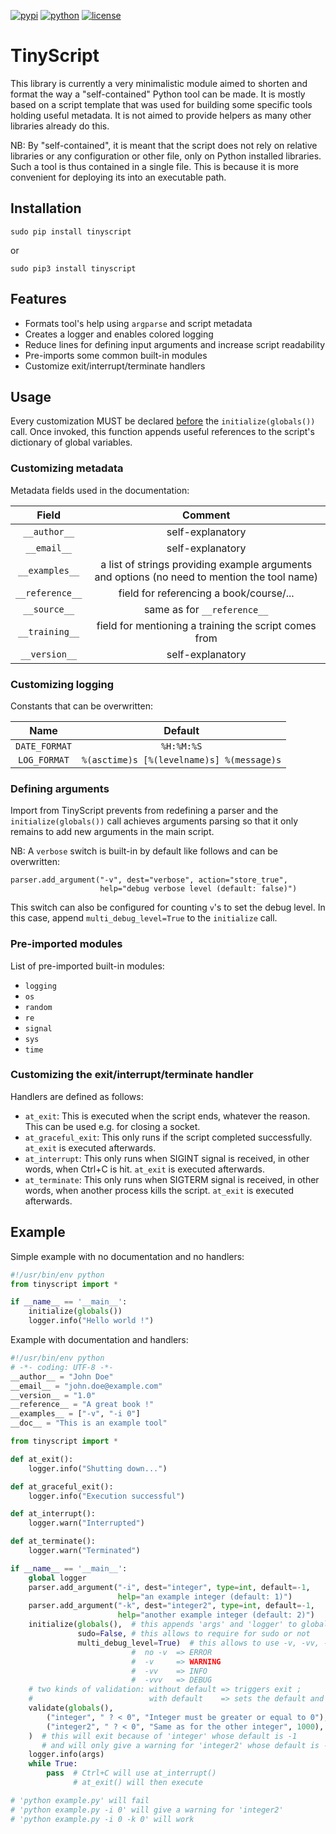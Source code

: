 [![pypi](https://img.shields.io/pypi/v/tinyscript.svg)](https://pypi.python.org/pypi/tinyscript/)
[![python](https://img.shields.io/pypi/pyversions/tinyscript.svg)](https://pypi.python.org/pypi/tinyscript/)
[![license](https://img.shields.io/pypi/l/tinyscript.svg)](https://pypi.python.org/pypi/tinyscript/)

# TinyScript

This library is currently a very minimalistic module aimed to shorten and format the way a "self-contained" Python tool can be made. It is mostly based on a script template that was used for building some specific tools holding useful metadata. It is not aimed to provide helpers as many other libraries already do this.

NB: By "self-contained", it is meant that the script does not rely on relative libraries or any configuration or other file, only on Python installed libraries. Such a tool is thus contained in a single file. This is because it is more convenient for deploying its into an executable path.

## Installation

```
sudo pip install tinyscript
```

or

```
sudo pip3 install tinyscript
```


## Features

- Formats tool's help using ```argparse``` and script metadata
- Creates a logger and enables colored logging
- Reduce lines for defining input arguments and increase script readability
- Pre-imports some common built-in modules
- Customize exit/interrupt/terminate handlers


## Usage

Every customization MUST be declared <u>before</u> the ```initialize(globals())``` call. Once invoked, this function appends useful references to the script's dictionary of global variables.

### Customizing metadata

Metadata fields used in the documentation:

**Field** | **Comment**
:---: | :---:
```__author__``` | self-explanatory
```__email__``` | self-explanatory
```__examples__``` | a list of strings providing example arguments and options (no need to mention the tool name)
```__reference__``` | field for referencing a book/course/...
```__source__``` | same as for ```__reference__```
```__training__``` | field for mentioning a training the script comes from
```__version__``` | self-explanatory


### Customizing logging

Constants that can be overwritten:

**Name** | **Default**
:---: | :---:
```DATE_FORMAT``` | ```%H:%M:%S```
```LOG_FORMAT``` | ```%(asctime)s [%(levelname)s] %(message)s```


### Defining arguments

Import from TinyScript prevents from redefining a parser and the ```initialize(globals())``` call achieves arguments parsing so that it only remains to add new arguments in the main script.

NB: A ```verbose``` switch is built-in by default like follows and can be overwritten:

```
parser.add_argument("-v", dest="verbose", action="store_true",
                    help="debug verbose level (default: false)")
```

This switch can also be configured for counting `v`'s to set the debug level. In this case, append `multi_debug_level=True` to the `initialize` call.


### Pre-imported modules

List of pre-imported built-in modules:
- ```logging```
- ```os```
- ```random```
- ```re```
- ```signal```
- ```sys```
- ```time```


### Customizing the exit/interrupt/terminate handler

Handlers are defined as follows:

- `at_exit`: This is executed when the script ends, whatever the reason. This can be used e.g. for closing a socket.
- `at_graceful_exit`: This only runs if the script completed successfully. `at_exit` is executed afterwards.
- `at_interrupt`: This only runs when SIGINT signal is received, in other words, when Ctrl+C is hit. `at_exit` is executed afterwards.
- `at_terminate`: This only runs when SIGTERM signal is received, in other words, when another process kills the script. `at_exit` is executed afterwards.


## Example

Simple example with no documentation and no handlers:

```py
#!/usr/bin/env python
from tinyscript import *

if __name__ == '__main__':
    initialize(globals())
    logger.info("Hello world !")
```

Example with documentation and handlers:

```py
#!/usr/bin/env python
# -*- coding: UTF-8 -*-
__author__ = "John Doe"
__email__ = "john.doe@example.com"
__version__ = "1.0"
__reference__ = "A great book !"
__examples__ = ["-v", "-i 0"]
__doc__ = "This is an example tool"

from tinyscript import *

def at_exit():
    logger.info("Shutting down...")

def at_graceful_exit():
    logger.info("Execution successful")

def at_interrupt():
    logger.warn("Interrupted")

def at_terminate():
    logger.warn("Terminated")

if __name__ == '__main__':
    global logger
    parser.add_argument("-i", dest="integer", type=int, default=-1,
                        help="an example integer (default: 1)")
    parser.add_argument("-k", dest="integer2", type=int, default=-1,
                        help="another example integer (default: 2)")
    initialize(globals(),  # this appends 'args' and 'logger' to globals
               sudo=False, # this allows to require for sudo or not
               multi_debug_level=True)  # this allows to use -v, -vv, -vvv
                           #  no -v  => ERROR
                           #  -v     => WARNING
                           #  -vv    => INFO
                           #  -vvv   => DEBUG
    # two kinds of validation: without default => triggers exit ;
    #                          with default    => sets the default and continues
    validate(globals(),
        ("integer", " ? < 0", "Integer must be greater or equal to 0"),
        ("integer2", " ? < 0", "Same as for the other integer", 1000),
    )  # this will exit because of 'integer' whose default is -1
       # and will only give a warning for 'integer2' whose default is -1
    logger.info(args)
    while True:
        pass  # Ctrl+C will use at_interrupt()
              # at_exit() will then execute

# 'python example.py' will fail
# 'python example.py -i 0' will give a warning for 'integer2'
# 'python example.py -i 0 -k 0' will work
```
